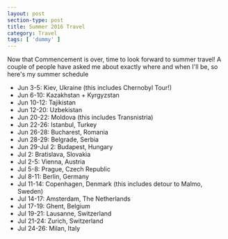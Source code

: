 ```yaml
---
layout: post
section-type: post
title: Summer 2016 Travel
category: Travel
tags: [ 'dummy' ]
---
```


Now that Commencement is over, time to look forward to summer travel!
A couple of people have asked me about exactly where and when I'll be,
so here's my summer schedule

+ Jun 3-5: Kiev, Ukraine (this includes Chernobyl Tour!)
+ Jun 6-10: Kazakhstan + Kyrgyzstan
+ Jun 10-12: Tajikistan
+ Jun 12-20: Uzbekistan
+ Jun 20-22: Moldova (this includes Transnistria)
+ Jun 22-26: Istanbul, Turkey
+ Jun 26-28: Bucharest, Romania
+ Jun 28-29: Belgrade, Serbia
+ Jun 29-Jul 2: Budapest, Hungary
+ Jul 2: Bratislava, Slovakia
+ Jul 2-5: Vienna, Austria
+ Jul 5-8: Prague, Czech Republic
+ Jul 8-11: Berlin, Germany
+ Jul 11-14: Copenhagen, Denmark (this includes detour to Malmo, Sweden)
+ Jul 14-17: Amsterdam, The Netherlands
+ Jul 17-19: Ghent, Belgium
+ Jul 19-21: Lausanne, Switzerland
+ Jul 21-24: Zurich, Switzerland
+ Jul 24-26: Milan, Italy